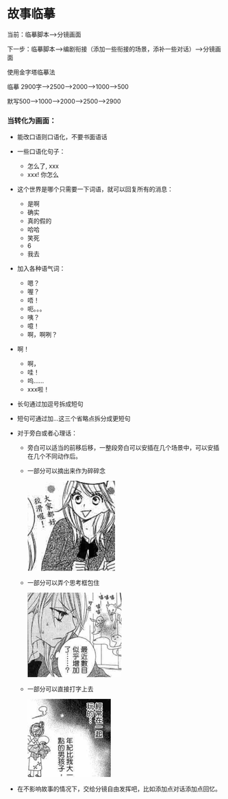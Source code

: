 # 故事临摹

当前：临摹脚本-->分镜画面

下一步：临摹脚本-->编剧衔接（添加一些衔接的场景，添补一些对话）-->分镜画面



使用金字塔临摹法

临摹 2900字-->2500-->2000-->1000-->500

默写500-->1000-->2000-->2500-->2900

### 当转化为画面：

- 能改口语则口语化，不要书面语话

- 一些口语化句子：

  - 怎么了, xxx
  - xxx! 你怎么

- 这个世界是哪个只需要一下词语，就可以回复所有的消息：

  - 是啊
  - 确实
  - 真的假的
  - 哈哈
  - 笑死
  - 6
  - 我去

- 加入各种语气词：
  - 嗯？
  - 喔？
  - 唔！
  - 呃。。。
  - 咦？
  - 噫！
  - 啊，啊咧？
- 啊！
  - 啊，
  - 哇！
  - 呜......
  - xxx啦！
  
- 长句通过加逗号拆成短句

- 短句可通过加...这三个省略点拆分成更短句

- 对于旁白或者心理话：

  - 旁白可以适当的前移后移，一整段旁白可以安插在几个场景中，可以安插在几个不同动作后。

  - 一部分可以摘出来作为碎碎念

    ![image-20220807183411580](img/故事临摹/image-20220807183411580.png)

  - 一部分可以弄个思考框包住

    <img src="img/故事临摹/image-20220807183511696.png" alt="image-20220807183511696" style="zoom: 67%;" />

  - 一部分可以直接打字上去

    <img src="img/故事临摹/image-20220807183445689.png" alt="image-20220807183445689" style="zoom:67%;" />

- 在不影响故事的情况下，交给分镜自由发挥吧，比如添加点对话添加点回忆。